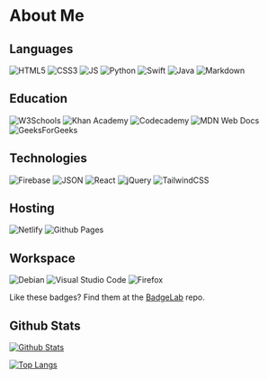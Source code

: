 # About Me

## Languages
![HTML5](https://badgelab.dev/api/badge/html5)
![CSS3](https://badgelab.dev/api/badge/css3)
![JS](https://badgelab.dev/api/badge/javascript)
![Python](https://badgelab.dev/api/badge/python)
![Swift](https://badgelab.dev/api/badge/swift)
![Java](https://badgelab.dev/api/badge/java)
![Markdown](https://badgelab.dev/api/badge/markdown)

## Education
![W3Schools](https://badgelab.dev/api/badge/w3schools)
![Khan Academy](https://badgelab.dev/api/badge/khan-academy)
![Codecademy](https://badgelab.dev/api/badge/codecademy)
![MDN Web Docs](https://badgelab.dev/api/badge/mdn)
![GeeksForGeeks](https://badgelab.dev/api/badge/geeksforgeeks)

## Technologies
![Firebase](https://badgelab.dev/api/badge/firebase)
![JSON](https://badgelab.dev/api/badge/json)
![React](https://badgelab.dev/api/badge/react)
![jQuery](https://badgelab.dev/api/badge/jquery)
![TailwindCSS](https://badgelab.dev/api/badge/tailwindcss)

## Hosting
![Netlify](https://badgelab.dev/api/badge/netlify)
![Github Pages](https://badgelab.dev/api/badge/github-pages)

## Workspace
![Debian](https://badgelab.dev/api/badge/debian)
![Visual Studio Code](https://badgelab.dev/api/badge/vscode)
![Firefox](https://badgelab.dev/api/badge/firefox)

Like these badges? Find them at the [BadgeLab](https://github.com/ethanillingsworth/BadgeLab) repo.

## Github Stats
[![Github Stats](https://github-readme-stats.vercel.app/api?username=ethanillingsworth&show_icons=true&theme=dark)](https://github.com/anuraghazra/github-readme-stats)

[![Top Langs](https://github-readme-stats.vercel.app/api/top-langs/?username=ethanillingsworth&theme=dark)](https://github.com/anuraghazra/github-readme-stats)
